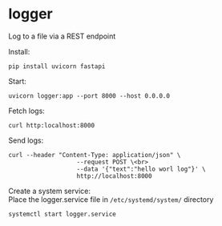 # logger
Log to a file via a REST endpoint

Install:
```
pip install uvicorn fastapi
```

Start:
```
uvicorn logger:app --port 8000 --host 0.0.0.0
```

Fetch logs:
```
curl http:localhost:8000
```

Send logs:
``` 
curl --header "Content-Type: application/json" \ 
                   --request POST \<br>
                   --data '{"text":"hello worl log"}' \ 
                   http://localhost:8000 
 ```


Create a system service:<br>
Place the logger.service file in `/etc/systemd/system/` directory
```
systemctl start logger.service
```
